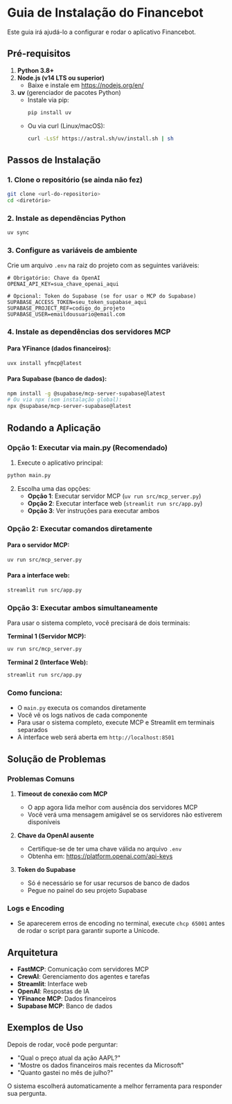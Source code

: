 # Guia de Instalação do Financebot

Este guia irá ajudá-lo a configurar e rodar o aplicativo Financebot.

## Pré-requisitos

1. **Python 3.8+**
2. **Node.js (v14 LTS ou superior)**
   - Baixe e instale em https://nodejs.org/en/
3. **uv** (gerenciador de pacotes Python)
   - Instale via pip:
     ```bash
     pip install uv
     ```
   - Ou via curl (Linux/macOS):
     ```bash
     curl -LsSf https://astral.sh/uv/install.sh | sh
     ```

## Passos de Instalação

### 1. Clone o repositório (se ainda não fez)

```bash
git clone <url-do-repositorio>
cd <diretório>
```

### 2. Instale as dependências Python

```bash
uv sync
```

### 3. Configure as variáveis de ambiente

Crie um arquivo `.env` na raiz do projeto com as seguintes variáveis:

```env
# Obrigatório: Chave da OpenAI
OPENAI_API_KEY=sua_chave_openai_aqui

# Opcional: Token do Supabase (se for usar o MCP do Supabase)
SUPABASE_ACCESS_TOKEN=seu_token_supabase_aqui
SUPABASE_PROJECT_REF=codigo_do_projeto
SUPABASE_USER=emaildousuario@email.com
```

### 4. Instale as dependências dos servidores MCP

#### Para YFinance (dados financeiros):
```bash
uvx install yfmcp@latest
```

#### Para Supabase (banco de dados):
```bash
npm install -g @supabase/mcp-server-supabase@latest
# Ou via npx (sem instalação global):
npx @supabase/mcp-server-supabase@latest
```

## Rodando a Aplicação

### Opção 1: Executar via main.py (Recomendado)

1. Execute o aplicativo principal:
```bash
python main.py
```
2. Escolha uma das opções:
   - **Opção 1**: Executar servidor MCP (`uv run src/mcp_server.py`)
   - **Opção 2**: Executar interface web (`streamlit run src/app.py`)
   - **Opção 3**: Ver instruções para executar ambos

### Opção 2: Executar comandos diretamente

#### Para o servidor MCP:
```bash
uv run src/mcp_server.py
```

#### Para a interface web:
```bash
streamlit run src/app.py
```

### Opção 3: Executar ambos simultaneamente

Para usar o sistema completo, você precisará de dois terminais:

**Terminal 1 (Servidor MCP):**
```bash
uv run src/mcp_server.py
```

**Terminal 2 (Interface Web):**
```bash
streamlit run src/app.py
```

### Como funciona:

- O `main.py` executa os comandos diretamente
- Você vê os logs nativos de cada componente
- Para usar o sistema completo, execute MCP e Streamlit em terminais separados
- A interface web será aberta em `http://localhost:8501`

## Solução de Problemas

### Problemas Comuns

1. **Timeout de conexão com MCP**
   - O app agora lida melhor com ausência dos servidores MCP
   - Você verá uma mensagem amigável se os servidores não estiverem disponíveis

2. **Chave da OpenAI ausente**
   - Certifique-se de ter uma chave válida no arquivo `.env`
   - Obtenha em: https://platform.openai.com/api-keys

3. **Token do Supabase**
   - Só é necessário se for usar recursos de banco de dados
   - Pegue no painel do seu projeto Supabase

### Logs e Encoding
- Se aparecerem erros de encoding no terminal, execute `chcp 65001` antes de rodar o script para garantir suporte a Unicode.

## Arquitetura

- **FastMCP**: Comunicação com servidores MCP
- **CrewAI**: Gerenciamento dos agentes e tarefas
- **Streamlit**: Interface web
- **OpenAI**: Respostas de IA
- **YFinance MCP**: Dados financeiros
- **Supabase MCP**: Banco de dados

## Exemplos de Uso

Depois de rodar, você pode perguntar:
- "Qual o preço atual da ação AAPL?"
- "Mostre os dados financeiros mais recentes da Microsoft"
- "Quanto gastei no mês de julho?"

O sistema escolherá automaticamente a melhor ferramenta para responder sua pergunta. 
